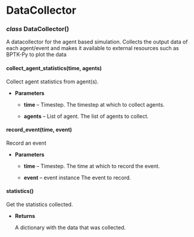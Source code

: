 # DataCollector


### _class_ DataCollector()
A datacollector for the agent based simulation.
Collects the output data of each agent/event and makes it available to external resources such as BPTK-Py to plot the data


#### collect_agent_statistics(time, agents)
Collect agent statistics from agent(s).


* **Parameters**

    
    * **time** – Timestep.
    The timestep at which to collect agents.


    * **agents** – List of agent.
    The list of agents to collect.



#### record_event(time, event)
Record an event


* **Parameters**

    
    * **time** – Timestep.
    The time at which to record the event.


    * **event** – event instance
    The event to record.



#### statistics()
Get the statistics collected.


* **Returns**

    A dictionary with the data that was collected.
